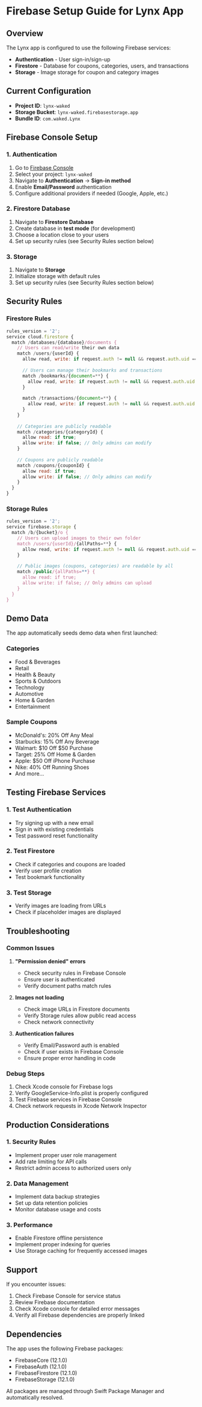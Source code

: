# Firebase Setup Guide for Lynx App

## Overview
The Lynx app is configured to use the following Firebase services:
- **Authentication** - User sign-in/sign-up
- **Firestore** - Database for coupons, categories, users, and transactions
- **Storage** - Image storage for coupon and category images

## Current Configuration
- **Project ID**: `lynx-waked`
- **Storage Bucket**: `lynx-waked.firebasestorage.app`
- **Bundle ID**: `com.waked.Lynx`

## Firebase Console Setup

### 1. Authentication
1. Go to [Firebase Console](https://console.firebase.google.com/)
2. Select your project: `lynx-waked`
3. Navigate to **Authentication** → **Sign-in method**
4. Enable **Email/Password** authentication
5. Configure additional providers if needed (Google, Apple, etc.)

### 2. Firestore Database
1. Navigate to **Firestore Database**
2. Create database in **test mode** (for development)
3. Choose a location close to your users
4. Set up security rules (see Security Rules section below)

### 3. Storage
1. Navigate to **Storage**
2. Initialize storage with default rules
3. Set up security rules (see Security Rules section below)

## Security Rules

### Firestore Rules
```javascript
rules_version = '2';
service cloud.firestore {
  match /databases/{database}/documents {
    // Users can read/write their own data
    match /users/{userId} {
      allow read, write: if request.auth != null && request.auth.uid == userId;
      
      // Users can manage their bookmarks and transactions
      match /bookmarks/{document=**} {
        allow read, write: if request.auth != null && request.auth.uid == userId;
      }
      
      match /transactions/{document=**} {
        allow read, write: if request.auth != null && request.auth.uid == userId;
      }
    }
    
    // Categories are publicly readable
    match /categories/{categoryId} {
      allow read: if true;
      allow write: if false; // Only admins can modify
    }
    
    // Coupons are publicly readable
    match /coupons/{couponId} {
      allow read: if true;
      allow write: if false; // Only admins can modify
    }
  }
}
```

### Storage Rules
```javascript
rules_version = '2';
service firebase.storage {
  match /b/{bucket}/o {
    // Users can upload images to their own folder
    match /users/{userId}/{allPaths=**} {
      allow read, write: if request.auth != null && request.auth.uid == userId;
    }
    
    // Public images (coupons, categories) are readable by all
    match /public/{allPaths=**} {
      allow read: if true;
      allow write: if false; // Only admins can upload
    }
  }
}
```

## Demo Data

The app automatically seeds demo data when first launched:

### Categories
- Food & Beverages
- Retail
- Health & Beauty
- Sports & Outdoors
- Technology
- Automotive
- Home & Garden
- Entertainment

### Sample Coupons
- McDonald's: 20% Off Any Meal
- Starbucks: 15% Off Any Beverage
- Walmart: $10 Off $50 Purchase
- Target: 25% Off Home & Garden
- Apple: $50 Off iPhone Purchase
- Nike: 40% Off Running Shoes
- And more...

## Testing Firebase Services

### 1. Test Authentication
- Try signing up with a new email
- Sign in with existing credentials
- Test password reset functionality

### 2. Test Firestore
- Check if categories and coupons are loaded
- Verify user profile creation
- Test bookmark functionality

### 3. Test Storage
- Verify images are loading from URLs
- Check if placeholder images are displayed

## Troubleshooting

### Common Issues

1. **"Permission denied" errors**
   - Check security rules in Firebase Console
   - Ensure user is authenticated
   - Verify document paths match rules

2. **Images not loading**
   - Check image URLs in Firestore documents
   - Verify Storage rules allow public read access
   - Check network connectivity

3. **Authentication failures**
   - Verify Email/Password auth is enabled
   - Check if user exists in Firebase Console
   - Ensure proper error handling in code

### Debug Steps

1. Check Xcode console for Firebase logs
2. Verify GoogleService-Info.plist is properly configured
3. Test Firebase services in Firebase Console
4. Check network requests in Xcode Network Inspector

## Production Considerations

### 1. Security Rules
- Implement proper user role management
- Add rate limiting for API calls
- Restrict admin access to authorized users only

### 2. Data Management
- Implement data backup strategies
- Set up data retention policies
- Monitor database usage and costs

### 3. Performance
- Enable Firestore offline persistence
- Implement proper indexing for queries
- Use Storage caching for frequently accessed images

## Support

If you encounter issues:
1. Check Firebase Console for service status
2. Review Firebase documentation
3. Check Xcode console for detailed error messages
4. Verify all Firebase dependencies are properly linked

## Dependencies

The app uses the following Firebase packages:
- FirebaseCore (12.1.0)
- FirebaseAuth (12.1.0)
- FirebaseFirestore (12.1.0)
- FirebaseStorage (12.1.0)

All packages are managed through Swift Package Manager and automatically resolved.
